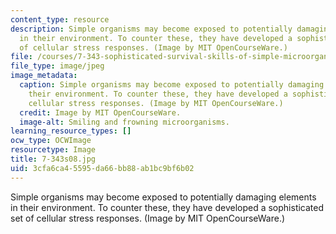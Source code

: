 ```yaml
---
content_type: resource
description: Simple organisms may become exposed to potentially damaging elements
  in their environment. To counter these, they have developed a sophisticated set
  of cellular stress responses. (Image by MIT OpenCourseWare.)
file: /courses/7-343-sophisticated-survival-skills-of-simple-microorganisms-spring-2008/3cfa6ca45595da66bb88ab1bc9bf6b02_7-343s08.jpg
file_type: image/jpeg
image_metadata:
  caption: Simple organisms may become exposed to potentially damaging elements in
    their environment. To counter these, they have developed a sophisticated set of
    cellular stress responses. (Image by MIT OpenCourseWare.)
  credit: Image by MIT OpenCourseWare.
  image-alt: Smiling and frowning microorganisms.
learning_resource_types: []
ocw_type: OCWImage
resourcetype: Image
title: 7-343s08.jpg
uid: 3cfa6ca4-5595-da66-bb88-ab1bc9bf6b02
---
```

Simple organisms may become exposed to potentially damaging elements in their environment. To counter these, they have developed a sophisticated set of cellular stress responses. (Image by MIT OpenCourseWare.)

